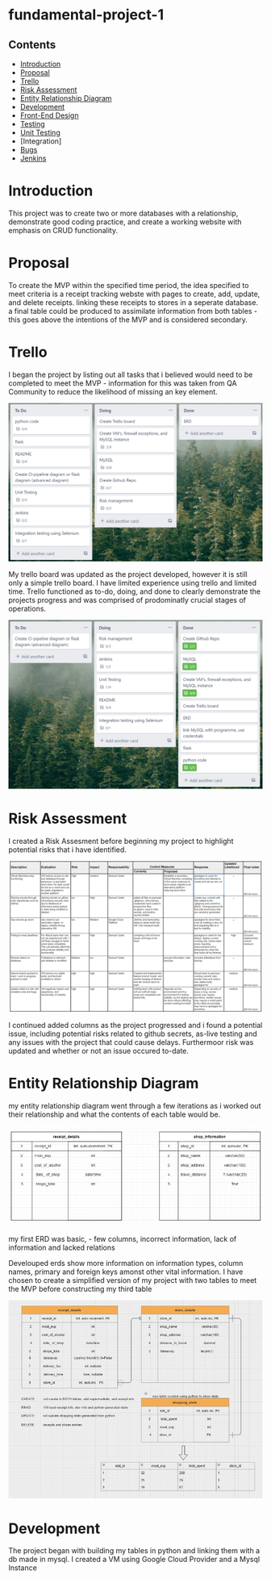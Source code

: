 # fundamental-project-1

## Contents
* [Introduction](#introduction) 
* [Proposal](#proposal)
* [Trello](#trello)
* [Risk Assessment](#risk-assessment)
* [Entity Relationship Diagram](#entity-relationship-diagram)
* [Development](#development)
* [Front-End Design](#front-end)
* [Testing](#testing)
* [Unit Testing](#unit-testing)
* [Integration]
* [Bugs](#bugs)
* [Jenkins](#jenkins)

# Introduction
This project was to create two or more databases with a relationship, demonstrate good coding practice, and create a working website with emphasis on CRUD functionality.

# Proposal
To create the MVP within the specified time period, the idea specified to meet criteria is a receipt tracking webste with pages to create, add, update, and delete receipts. linking these receipts to stores in a seperate database. a final table could be produced to assimilate information from both tables - this goes above the intentions of the MVP and is considered secondary.

# Trello
I began the project by listing out all tasks that i believed would need to be completed to meet the MVP - information for this was taken from QA Community to reduce the likelihood of missing an key element.

![Initial Trello board design](./images/trello-1.jpeg)

My trello board was updated as the project developed, however it is still only a simple trello board. I have limited experience using trello and limited time. Trello functioned as to-do, doing, and done to clearly demonstrate the projects progress and was comprised of prodominatly crucial stages of operations.

![Developed Trello board design](./images/final-trello.jpg)

# Risk Assessment
I created a Risk Assesment before beginning my project to highlight potential risks that i have identified. 

![developed design](./images/risks.jpeg)

I continued added columns as the project progressed and i found a potential issue, including potential risks related to github secrets, as-live testing and any issues with the project that could cause delays.
Furthermoor risk was updated and whether or not an issue occured to-date.

# Entity Relationship Diagram
my entity relationship diagram went through a few iterations as i worked out their relationship and what the contents of each table would be.

![initial design](./images/first-erd.jpeg)

my first ERD was basic, - few columns, incorrect information, lack of information and lacked relations

Develouped erds show more information on information types, column names, primary and foreign keys amonst other vital information.
I have chosen to create a simplified version of my project with two tables to meet the MVP before constructing my third table

![initial design](./images/final-erd.jpeg)

# Development
The project began with building my tables in python and linking them with a db made in mysql. I created a VM using Google Cloud Provider and a Mysql Instance



